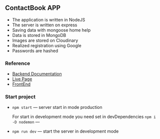 ## ContactBook APP

- The application is written in NodeJS
- The server is written on express
- Saving data with mongoose home help
- Data is stored in MongoDB
- Images are stored on Cloudinary
- Realized registration using Google
- Passwords are hashed

### Reference

- [Backend Documentation ](https://contacts-04gv.onrender.com/api-docs)
- [Live Page ](https://yevheniizinych.github.io/goit-react-hw-08-phonebook/)
- [FrontEnd ](https://github.com/YevheniiZinych/goit-react-hw-08-phonebook)

### Start project

- `npm start` &mdash; server start in mode production

  For start in development mode you need set in devDependencies `npm i -D nodemon` &mdash;

- `npm run dev` &mdash; start the server in development mode
